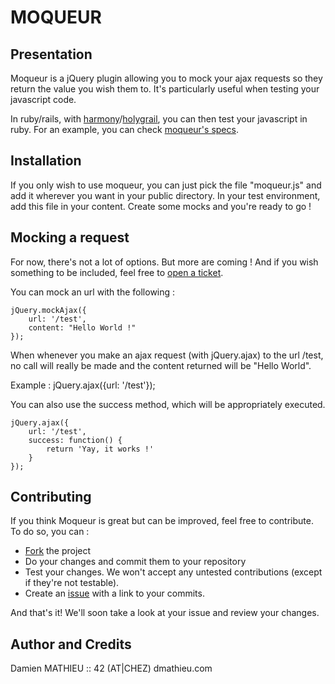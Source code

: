 # MOQUEUR

## Presentation

Moqueur is a jQuery plugin allowing you to mock your ajax requests so they return the value you wish them to.
It's particularly useful when testing your javascript code.

In ruby/rails, with [harmony](http://github.com/mynyml/harmony)/[holygrail](http://github.com/mynyml/holygrail), you can then test your javascript in ruby.
For an example, you can check [moqueur's specs](http://github.com/dmathieu/moqueur/blob/master/spec/lib/moqueur_spec.rb).

## Installation

If you only wish to use moqueur, you can just pick the file "moqueur.js" and add it wherever you want in your public directory.
In your test environment, add this file in your content. Create some mocks and you're ready to go !


## Mocking a request

For now, there's not a lot of options. But more are coming !
And if you wish something to be included, feel free to [open a ticket](http://github.com/dmathieu/moqueur/issues).

You can mock an url with the following :

    jQuery.mockAjax({
        url: '/test',
        content: "Hello World !"
    });

When whenever you make an ajax request (with jQuery.ajax) to the url /test, no  call will really be made and the content returned will be "Hello World".

Example :
    jQuery.ajax({url: '/test'});

You can also use the success method, which will be appropriately executed.

    jQuery.ajax({
        url: '/test',
        success: function() {
            return 'Yay, it works !'
        }
    });

## Contributing

If you think Moqueur is great but can be improved, feel free to contribute.
To do so, you can :

* [Fork](http://help.github.com/forking/) the project
* Do your changes and commit them to your repository
* Test your changes. We won't accept any untested contributions (except if they're not testable).
* Create an [issue](http://github.com/dmathieu/moqueur/issues) with a link to your commits.

And that's it! We'll soon take a look at your issue and review your changes.

## Author and Credits

Damien MATHIEU :: 42 (AT|CHEZ) dmathieu.com